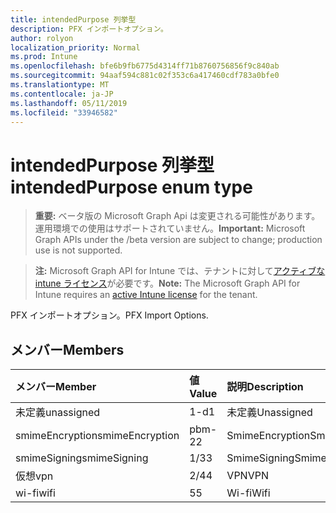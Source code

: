 ```yaml
---
title: intendedPurpose 列挙型
description: PFX インポートオプション。
author: rolyon
localization_priority: Normal
ms.prod: Intune
ms.openlocfilehash: bfe6b9fb6775d4314ff71b8760756856f9c840ab
ms.sourcegitcommit: 94aaf594c881c02f353c6a417460cdf783a0bfe0
ms.translationtype: MT
ms.contentlocale: ja-JP
ms.lasthandoff: 05/11/2019
ms.locfileid: "33946582"
---
```

# <a name="intendedpurpose-enum-type"></a><span data-ttu-id="4924d-103">intendedPurpose 列挙型</span><span class="sxs-lookup"><span data-stu-id="4924d-103">intendedPurpose enum type</span></span>

> <span data-ttu-id="4924d-104">**重要:** ベータ版の Microsoft Graph Api は変更される可能性があります。運用環境での使用はサポートされていません。</span><span class="sxs-lookup"><span data-stu-id="4924d-104">**Important:** Microsoft Graph APIs under the /beta version are subject to change; production use is not supported.</span></span>

> <span data-ttu-id="4924d-105">**注:** Microsoft Graph API for Intune では、テナントに対して[アクティブな intune ライセンス](https://go.microsoft.com/fwlink/?linkid=839381)が必要です。</span><span class="sxs-lookup"><span data-stu-id="4924d-105">**Note:** The Microsoft Graph API for Intune requires an [active Intune license](https://go.microsoft.com/fwlink/?linkid=839381) for the tenant.</span></span>

<span data-ttu-id="4924d-106">PFX インポートオプション。</span><span class="sxs-lookup"><span data-stu-id="4924d-106">PFX Import Options.</span></span>

## <a name="members"></a><span data-ttu-id="4924d-107">メンバー</span><span class="sxs-lookup"><span data-stu-id="4924d-107">Members</span></span>
|<span data-ttu-id="4924d-108">メンバー</span><span class="sxs-lookup"><span data-stu-id="4924d-108">Member</span></span>|<span data-ttu-id="4924d-109">値</span><span class="sxs-lookup"><span data-stu-id="4924d-109">Value</span></span>|<span data-ttu-id="4924d-110">説明</span><span class="sxs-lookup"><span data-stu-id="4924d-110">Description</span></span>|
|:---|:---|:---|
|<span data-ttu-id="4924d-111">未定義</span><span class="sxs-lookup"><span data-stu-id="4924d-111">unassigned</span></span>|<span data-ttu-id="4924d-112">1-d</span><span class="sxs-lookup"><span data-stu-id="4924d-112">1</span></span>|<span data-ttu-id="4924d-113">未定義</span><span class="sxs-lookup"><span data-stu-id="4924d-113">Unassigned</span></span>|
|<span data-ttu-id="4924d-114">smimeEncryption</span><span class="sxs-lookup"><span data-stu-id="4924d-114">smimeEncryption</span></span>|<span data-ttu-id="4924d-115">pbm-2</span><span class="sxs-lookup"><span data-stu-id="4924d-115">2</span></span>|<span data-ttu-id="4924d-116">SmimeEncryption</span><span class="sxs-lookup"><span data-stu-id="4924d-116">SmimeEncryption</span></span>|
|<span data-ttu-id="4924d-117">smimeSigning</span><span class="sxs-lookup"><span data-stu-id="4924d-117">smimeSigning</span></span>|<span data-ttu-id="4924d-118">1/3</span><span class="sxs-lookup"><span data-stu-id="4924d-118">3</span></span>|<span data-ttu-id="4924d-119">SmimeSigning</span><span class="sxs-lookup"><span data-stu-id="4924d-119">SmimeSigning</span></span>|
|<span data-ttu-id="4924d-120">仮想</span><span class="sxs-lookup"><span data-stu-id="4924d-120">vpn</span></span>|<span data-ttu-id="4924d-121">2/4</span><span class="sxs-lookup"><span data-stu-id="4924d-121">4</span></span>|<span data-ttu-id="4924d-122">VPN</span><span class="sxs-lookup"><span data-stu-id="4924d-122">VPN</span></span>|
|<span data-ttu-id="4924d-123">wi-fi</span><span class="sxs-lookup"><span data-stu-id="4924d-123">wifi</span></span>|<span data-ttu-id="4924d-124">5</span><span class="sxs-lookup"><span data-stu-id="4924d-124">5</span></span>|<span data-ttu-id="4924d-125">Wi-fi</span><span class="sxs-lookup"><span data-stu-id="4924d-125">Wifi</span></span>|





